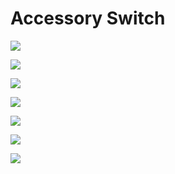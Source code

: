 # Accessory Switch

![](https://github.com/alpr777/homekit/blob/main/gallery/switch.png)

![](https://github.com/alpr777/homekit/blob/main/gallery/switch_control.png)

![](https://github.com/alpr777/homekit/blob/main/gallery/switch_type.png)

![](https://github.com/alpr777/homekit/blob/main/gallery/switch_type_fan.png)

![](https://github.com/alpr777/homekit/blob/main/gallery/switch_type_fan_icon.png)

![](https://github.com/alpr777/homekit/blob/main/gallery/switch_type_lightbulb.png)

![](https://github.com/alpr777/homekit/blob/main/gallery/switch_type_lightbulb_icons.png)